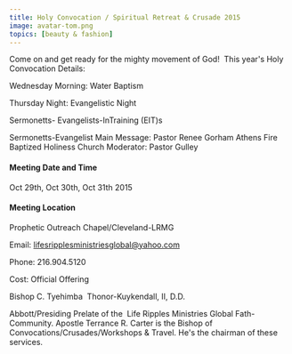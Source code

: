 ```yaml
---
title: Holy Convocation / Spiritual Retreat & Crusade 2015
image: avatar-tom.png
topics: [beauty & fashion]
---
```


Come on and get ready for the mighty movement of God!  This year's Holy Convocation Details:

Wednesday Morning: Water Baptism

Thursday Night: Evangelistic Night

Sermonetts- Evangelists-InTraining (EIT)s

Sermonetts-Evangelist
Main Message: Pastor Renee Gorham
Athens Fire Baptized Holiness Church
Moderator: Pastor Gulley

#### Meeting Date and Time
Oct 29th, Oct 30th, Oct 31th 2015

#### Meeting Location
Prophetic Outreach Chapel/Cleveland-LRMG

Email: lifesripplesministriesglobal@yahoo.com

Phone: 216.904.5120

Cost: Official Offering

Bishop C. Tyehimba 
Thonor-Kuykendall, II, D.D.

Abbott/Presiding Prelate of the  Life Ripples Ministries Global Fath-Community.
Apostle Terrance R. Carter is the Bishop of Convocations/Crusades/Workshops & Travel. He's the chairman of these services.
